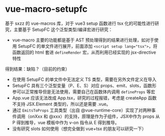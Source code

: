 # vue-macro-setupfc

基于 sxzz 的 vue-macros 库，对于 vue3 setup 函数进行 tsx 化的可能性进行研究，主要基于 SetupFC 这个泛型类型/编译宏进行研究：

- vue-macro 主要的功能都是基于 AST 预处理得到的结果进行处理，如对于使用 SetupFC 的单文件进行展开，前面添加 `<script setup lang="tsx">`，将函数返回的 html 套进 `defineRender` 宏，从而利用已经实现的 jsx-directive 特性

得到结果：缺陷？（目前的约束）

- 在使用 SetupFC 的单文件中无法定义 TS 类型，需要在另外文件定义在导入
- SetupFC 具有三个泛型变量（P、E、S）对应 props、emit、slots，函数形参可以正常推导但是无法使用，需要自己在函数体内调用 `defineProps` 等宏
- App.vue 应该无法改成 App.tsx，研究的过程报错，考虑是 createApp 函数不支持 JSX.Element 类型的，所以还是需要 .vue。
- 通过 `EmitsToProps` 工具类型（出自 @vue-runtime-core）实现了对两种事件调用（onXxx 和 @xxx）的支持，原理是作为子组件，JSX中作为 props 从 P 得到推导，vue 模板中作为 v-on 指令从 E 得到推导。
- 没有研究 slots 如何使用（想完全做到 vue+tsx 的朋友可以研究一下）
